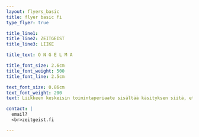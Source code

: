 ```yaml
---
layout: flyers_basic
title: flyer basic fi
type_flyer: true

title_line1: 
title_line2: ZEITGEIST
title_line3: LIIKE

title_text: O N G E L M A

title_font_size: 2.6cm
title_font_weight: 500
title_font_line: 2.5cm

text_font_size: 0.86cm
text_font_weight: 200
text: Liikkeen keskeisin toimintaperiaate sisältää käsityksen siitä, ettei valtaosa ihmiskuntaa nykyisin vaivaavista sosiaalisista ongelmista johdu yksinään institutionaalisesta korruptiosta, resurssipulasta, poliittisesta linjauksesta, “ihmisluonnon” vajavaisuudesta tai jostain muusta yleisesti oletetusta syy-seuraussuhteesta. Liikkeen käsitysten mukaan ongelmat kuten köyhyys, korruptio, saastuminen, kodittomuus, sodat ja nälkiintyminen vaikuttavat olevan “oireita”, jotka syntyvät vanhentuneesta yhteiskunnallisesta järjestelmästä.

contact: |
  email?
  <br>zeitgeist.fi

---
```


